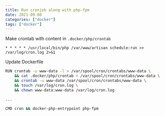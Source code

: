 ```yaml
---
title: Run cronjob along with php-fpm
date: 2021-09-08
categories: ["docker"]
tags: ["docker"]
---
```


Make crontab with content in `.docker/php/crontab`

```
* * * * * /usr/local/bin/php /var/www/artisan schedule:run >> /var/log/cron.log 2>&1
```

Update Dockerfile

```sh
RUN crontab -u www-data -l > /var/spool/cron/crontabs/www-data \
    && cat .docker/php/crontab > /var/spool/cron/crontabs/www-data \
    && crontab -u www-data /var/spool/cron/crontabs/www-data \
    && touch /var/log/cron.log \
    && chown www-data:www-data /var/log/cron.log

...

CMD cron && docker-php-entrypoint php-fpm
```
